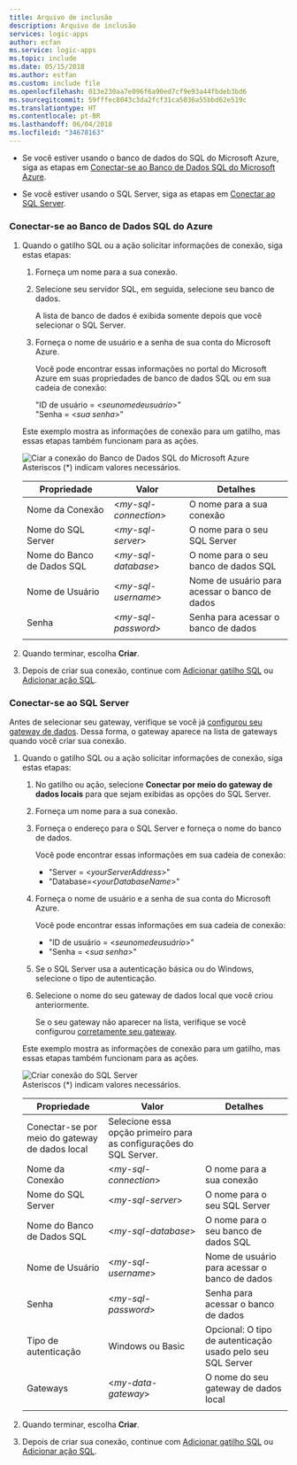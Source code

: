 ```yaml
---
title: Arquivo de inclusão
description: Arquivo de inclusão
services: logic-apps
author: ecfan
ms.service: logic-apps
ms.topic: include
ms.date: 05/15/2018
ms.author: estfan
ms.custom: include file
ms.openlocfilehash: 013e230aa7e096f6a90ed7cf9e93a44fbdeb3bd6
ms.sourcegitcommit: 59fffec8043c3da2fcf31ca5036a55bbd62e519c
ms.translationtype: HT
ms.contentlocale: pt-BR
ms.lasthandoff: 06/04/2018
ms.locfileid: "34678163"
---
```

* Se você estiver usando o banco de dados do SQL do Microsoft Azure, siga as etapas em [Conectar-se ao Banco de Dados SQL do Microsoft Azure](#connect-azure-sql-db). 

* Se você estiver usando o SQL Server, siga as etapas em [Conectar ao SQL Server](#connect-sql-server).

<a name="connect-azure-sql-db"></a>

### <a name="connect-to-azure-sql-database"></a>Conectar-se ao Banco de Dados SQL do Azure

1. Quando o gatilho SQL ou a ação solicitar informações de conexão, siga estas etapas:

   1. Forneça um nome para a sua conexão.

   2. Selecione seu servidor SQL, em seguida, selecione seu banco de dados. 

      A lista de banco de dados é exibida somente depois que você selecionar o SQL Server.
 
   3. Forneça o nome de usuário e a senha de sua conta do Microsoft Azure.

      Você pode encontrar essas informações no portal do Microsoft Azure em suas propriedades de banco de dados SQL ou em sua cadeia de conexão: 
      
      "ID de usuário = <*seunomedeusuário*>"
      <br>
      "Senha = <*sua senha*>"

   Este exemplo mostra as informações de conexão para um gatilho, mas essas etapas também funcionam para as ações.

   ![Ciar a conexão do Banco de Dados SQL do Microsoft Azure](./media/connectors-create-api-sqlazure/azure-sql-database-create-connection.png)
   <br>
   Asteriscos (*) indicam valores necessários.

   | Propriedade | Valor | Detalhes | 
   |----------|-------|---------| 
   | Nome da Conexão | <*my-sql-connection*> | O nome para a sua conexão | 
   | Nome do SQL Server | <*my-sql-server*> | O nome para o seu SQL Server |
   | Nome do Banco de Dados SQL | <*my-sql-database*>  | O nome para o seu banco de dados SQL | 
   | Nome de Usuário | <*my-sql-username*> | Nome de usuário para acessar o banco de dados |
   | Senha | <*my-sql-password*> | Senha para acessar o banco de dados | 
   |||| 

2. Quando terminar, escolha **Criar**.

3. Depois de criar sua conexão, continue com [Adicionar gatilho SQL](#add-sql-trigger) ou [Adicionar ação SQL](#add-sql-action).

<a name="connect-sql-server"></a>

### <a name="connect-to-sql-server"></a>Conectar-se ao SQL Server

Antes de selecionar seu gateway, verifique se você já [configurou seu gateway de dados](https://docs.microsoft.com/azure/logic-apps/logic-apps-gateway-connection). Dessa forma, o gateway aparece na lista de gateways quando você criar sua conexão.

1. Quando o gatilho SQL ou a ação solicitar informações de conexão, siga estas etapas:

   1. No gatilho ou ação, selecione **Conectar por meio do gateway de dados locais** para que sejam exibidas as opções do SQL Server.

   2. Forneça um nome para a sua conexão.

   3. Forneça o endereço para o SQL Server e forneça o nome do banco de dados.
   
      Você pode encontrar essas informações em sua cadeia de conexão: 
      
      * "Server = <*yourServerAddress*>"
      * "Database=<*yourDatabaseName*>"

   4. Forneça o nome de usuário e a senha de sua conta do Microsoft Azure.

      Você pode encontrar essas informações em sua cadeia de conexão: 
      
      * "ID de usuário = <*seunomedeusuário*>"
      * "Senha = <*sua senha*>"

   5. Se o SQL Server usa a autenticação básica ou do Windows, selecione o tipo de autenticação.

   6. Selecione o nome do seu gateway de dados local que você criou anteriormente.
   
      Se o seu gateway não aparecer na lista, verifique se você configurou [corretamente seu gateway](https://docs.microsoft.com/azure/logic-apps/logic-apps-gateway-connection).

   Este exemplo mostra as informações de conexão para um gatilho, mas essas etapas também funcionam para as ações.

   ![Criar conexão do SQL Server](./media/connectors-create-api-sqlazure/sql-server-create-connection.png)
   <br>
   Asteriscos (*) indicam valores necessários.

   | Propriedade | Valor | Detalhes | 
   |----------|-------|---------| 
   | Conectar-se por meio do gateway de dados local | Selecione essa opção primeiro para as configurações do SQL Server. | | 
   | Nome da Conexão | <*my-sql-connection*> | O nome para a sua conexão | 
   | Nome do SQL Server | <*my-sql-server*> | O nome para o seu SQL Server |
   | Nome do Banco de Dados SQL | <*my-sql-database*>  | O nome para o seu banco de dados SQL |
   | Nome de Usuário | <*my-sql-username*> | Nome de usuário para acessar o banco de dados |
   | Senha | <*my-sql-password*> | Senha para acessar o banco de dados | 
   | Tipo de autenticação | Windows ou Basic | Opcional: O tipo de autenticação usado pelo seu SQL Server | 
   | Gateways | <*my-data-gateway*> | O nome do seu gateway de dados local | 
   |||| 

2. Quando terminar, escolha **Criar**. 

3. Depois de criar sua conexão, continue com [Adicionar gatilho SQL](#add-sql-trigger) ou [Adicionar ação SQL](#add-sql-action).
